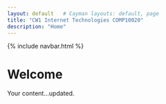 ```yaml
---
layout: default   # Cayman layouts: default, page
title: "CW1 Internet Technologies COMP10020"
description: "Home"
---
```


{% include navbar.html %}

# Welcome
Your content…updated.
